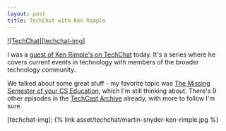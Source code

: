 ```yaml
---
layout: post
title: TechChat with Ken Rimple
---
```


[![TechChat][techchat-img]][techchat-video]

I was a [guest of Ken Rimple's on TechChat][techchat-video] today. It's a series where he covers current events in technology with members of the broader technology community.

We talked about some great stuff - my favorite topic was [The Missing Semester of your CS Education][missing-cs], which I'm still thinking about. There's 9 other episodes in the [TechCast Archive][techchat-archive] already, with more to follow I'm sure.

<!--break-->

[techchat-video]: https://www.youtube.com/watch?v=7LVjigRF1D4
[techchat-archive]: https://chariotsolutions.com/podcasts/show/techchat-tuesdays
[missing-cs]: https://missing.csail.mit.edu/

[techchat-img]: {% link asset/techchat/martin-snyder-ken-rimple.jpg %}
